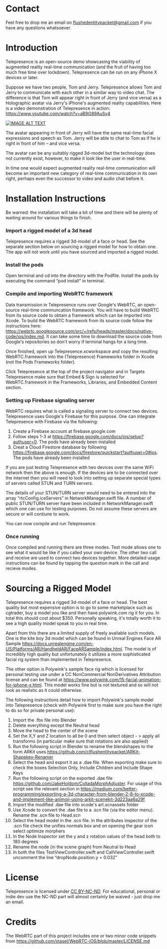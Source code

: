 # Contact

Feel free to drop me an email on flushedentitypacket@gmail.com if you have any questions whatsoever.

# Introduction

Telepresence is an open-source demo showcasing the viability of augmented reality real-time communication (and the fruit of having too much free time over lockdown). Telepresence can be run on any iPhone X devices or later.

Suppose we have two people, Tom and Jerry. Telepresence allows Tom and Jerry to communicate with each other in a similar way to video chat. The difference is that Tom will appear right in front of Jerry (and vice versa) as a Holographic avatar via Jerry's iPhone's augmented reality capabilities. Here is a video demonstration of Telepresence in action: https://www.youtube.com/watch?v=aB9G89AuSv4

[![IMAGE ALT TEXT](http://img.youtube.com/vi/aB9G89AuSv4/0.jpg)](http://www.youtube.com/watch?v=aB9G89AuSv4 "Telepresence Demonstration")


The avatar appearing in front of Jerry will have the same real-time facial expressions and speech as Tom.  Jerry will be able to chat to Tom as if he is right in front of him – and vice versa.

The avatar can be any suitably rigged 3d-model but the technology does not currently exist, however, to make it look like the user in real-time.

In time one would expect augmented reality real-time communication will become an important new category of real-time communication in its own right, perhaps even the successor to video and audio chat before it.

# Installation Instructions

Be warned: the installation will take a bit of time and there will be plenty of waiting around for various things to finish.

### Import a rigged model of a 3d head

Telepresence requires a rigged 3d-model of a face or head. See the separate section below on sourcing a rigged model for how to obtain one. The app will not work until you have sourced and imported a rigged model.

### Install the pods

Open terminal and cd into the directory with the Podfile. Install the pods by executing the command “pod install” in terminal.

### Compile and importing WebRTC framework

Data transmission in Telepresence runs over Google's WebRTC, an open-source real-time communcation framework. You will have to build WebRTC from its source code to obtain a framework which can be imported into Xcode. To build the WebRTC framework from its source code follow the instructions here: https://webrtc.googlesource.com/src/+/refs/heads/master/docs/native-code/ios/index.md. It can take some time to download the source code from Google's repositories so don't worry if terminal hangs for a long time.

Once finished, open up Telepresence.xcworkspace and copy the resulting WebRTC.framework into the (Telepresence) Frameworks folder in Xcode (not the Pods Frameworks folder). 

Click Telepresence at the top of the project navigator and in Targets Telepresence make sure that Embed & Sign is selected for WebRTC.framework in the Frameworks, Libraries, and Embedded Content section.

### Setting up Firebase signaling server

WebRTC requires what is called a signaling server to connect two devices. Telepresence uses Google's Firebase for this purpose. One can integrate Telepresence with Firebase via the following:

1. Create a Firebase account at firebase.google.com
2. Follow steps 1-3 at https://firebase.google.com/docs/ios/setup?authuser=0. The pods have already been installed
3. Creat a Cloud Firestore database by following https://firebase.google.com/docs/firestore/quickstart?authuser=0#ios. The pods have already been installed

If you are just testing Telepresence with two devices over the same WiFi network then the above is enough. If the devices are to be connected over the internet then you will need to look into setting up separate special types of servers called STUN and TURN servers.

The details of your STUN/TURN server would need to be entered into the array “rtcConfig.iceServers” in NetworkManager.swift file.  A number of public STUN/TURN server have been included in NetworkManager.swift which one can use for testing purposes. Do not assume these servers are secure or will contiune to work.

You can now compile and run Telepresence.

### Once running

Once compiled and running there are three modes. Test mode allows one to see what it would be like if you called your own device. The other two call and receive are used to connect two devices together. More detailed usage instructions can be found by tapping the question mark in the call and recieve modes.

# Sourcing a Rigged Model

Telepresence requires a rigged 3d-model of a face or head. The best quality but most expensive option is to go to some marketplace such as cgtrader, buy a model you like and then have polywink.com rig it for you. In total this should cost about $350. Personally speaking, it's totally worth it to see a high quality model speak to you in real time.

Apart from this there are a limited supply of freely available such models. One is the kite boy 3d model which can be found in Unreal Engines Face AR Sample https://docs.unrealengine.com/en-US/Platforms/AR/HandheldAR/FaceARSample/index.html. The model is of incredibly high quality but unfortunately it utilizes a more sophisticated facial rig system than implemented in Telepresence.

The other option is Polywink's sample face rig which is licensed for personal testing use under a  CC NonCommercial NonDerivatives Attribution license and can be found at https://www.polywink.com/15-facial-animation-for-iphone-x.html. This model works fine but is not textured and so will not look as realistic as it could otherwise.

The following instructions detail how to import Polywink's sample model into Telepresence (check with Polywink first to make sure you have the right to do so for private personal use):

1. Import the .fbx file into Blender
2. Delete everything except the Neutral head
3. Move the head to the center of the scene
4. Set the X,Y and Z location to all be 0 and then select object - > apply all transforms (in particular make sure that rotations are also applied)
5. Run the following script in Blender to rename the blendshapes to the form ARKit uses https://github.com/clflushentitypacket/ARKit-Shapekey-Renamer
6. Select the head and export it as a .dae file. When exporting make sure to check the boxes Selection Only, Include Children and Include Shape Keys
7. Run the following script on the exported .dae file https://github.com/JakeHoldom/ColladaMorphAdjuster. For usage of this script see the relevant section in https://medium.com/better-programming/exporting-a-3d-character-from-blender-2-8-to-xcode-and-implement-like-animoji-using-arkit-scenekit-3d223aa6a29f
8. Import the modified .dae file into xcode's art.scnassets folder
9. Use Xcode to convert the .dae file to a .scn file (via the editor menu). Rename the .scn file to Head.scn
10. Select the head model in the .scn file. In the attributes inspector of the .scn file check the unifies normals box and on opening the gear icon select optimize morphers
11. In the Node Inspector set the y and z rotation values of the head both to 180 degrees     
12. Rename the node (in the scene graph) from Neutral to Head
13. In both the files TestViewController.swift and CallViewController.swift uncomment the line “dropNode.position.y = 0.032”

# License

Telepresence is licensed under [CC BY-NC-ND](https://creativecommons.org/licenses/by-nc-nd/4.0/). For educational, personal or indie dev use the NC-ND part will almost certainly be waived - just drop me an email.

# Credits

The WebRTC part of this project includes one or two minor code snippets from https://github.com/stasel/WebRTC-iOS/blob/master/LICENSE.md
